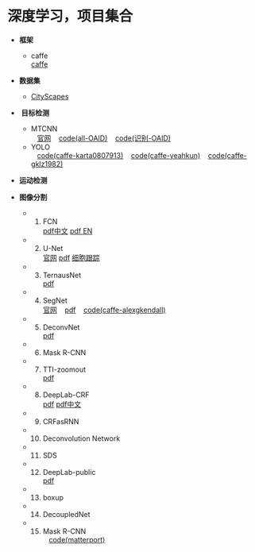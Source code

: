 # 深度学习，项目集合

- **框架**  
    - caffe  
[caffe](https://github.com/smartadpole/caffe)  

- **数据集**  
    - [CityScapes](https://www.cityscapes-dataset.com/downloads/)

-  **目标检测**  
    - MTCNN  
    [官网](https://kpzhang93.github.io/MTCNN_face_detection_alignment/index.html?from=timeline&isappinstalled=1)
    [code(all-OAID)](https://github.com/OAID/FaceDetection)
    [code(识别-OAID)](https://github.com/OAID/FaceRecognition)
    - YOLO  
    [code(caffe-karta0807913)](https://github.com/karta0807913/caffe-yolo-9000)
    [code(caffe-yeahkun)](https://github.com/yeahkun/caffe-yolo)
    [code(caffe-gklz1982)](https://github.com/gklz1982/caffe-yolov2)
    
- **运动检测**

- **图像分割**
    - 1. FCN  
    [pdf中文](https://www.cnblogs.com/xuanxufeng/p/6249834.html)
    [pdf EN](https://arxiv.org/abs/1411.4038)
    - 2. U-Net  
    [官网](https://lmb.informatik.uni-freiburg.de/people/ronneber/u-net/)
    [pdf](https://arxiv.org/abs/1505.04597)
    [细胞跟踪](http://www.celltrackingchallenge.net/)
    - 3. TernausNet  
    [pdf](https://arxiv.org/pdf/1801.05746.pdf)
    - 4. SegNet  
    [官网](http://mi.eng.cam.ac.uk/projects/segnet/)
    [pdf](https://arxiv.org/abs/1511.00561)
    [code(caffe-alexgkendall)](https://github.com/alexgkendall/caffe-segnet)
    - 5. DeconvNet  
    [pdf](https://arxiv.org/abs/1505.04366)
    - 6. Mask R-CNN
    - 7. TTI-zoomout  
    [pdf](https://arxiv.org/abs/1412.0774)
    - 8. DeepLab-CRF  
    [pdf](https://arxiv.org/pdf/1606.00915.pdf)
    [pdf中文](http://blog.csdn.net/cicibabe/article/details/71173965?locationNum=12&fps=1)
    - 9. CRFasRNN  
    - 10. Deconvolution Network  
    - 11. SDS  
    - 12. DeepLab-public  
    [pdf](https://arxiv.org/abs/1502.02734)
    - 13. boxup  
    - 14. DecoupledNet
    - 15. Mask R-CNN  
    [code(matterport)](https://github.com/matterport/Mask_RCNN)


